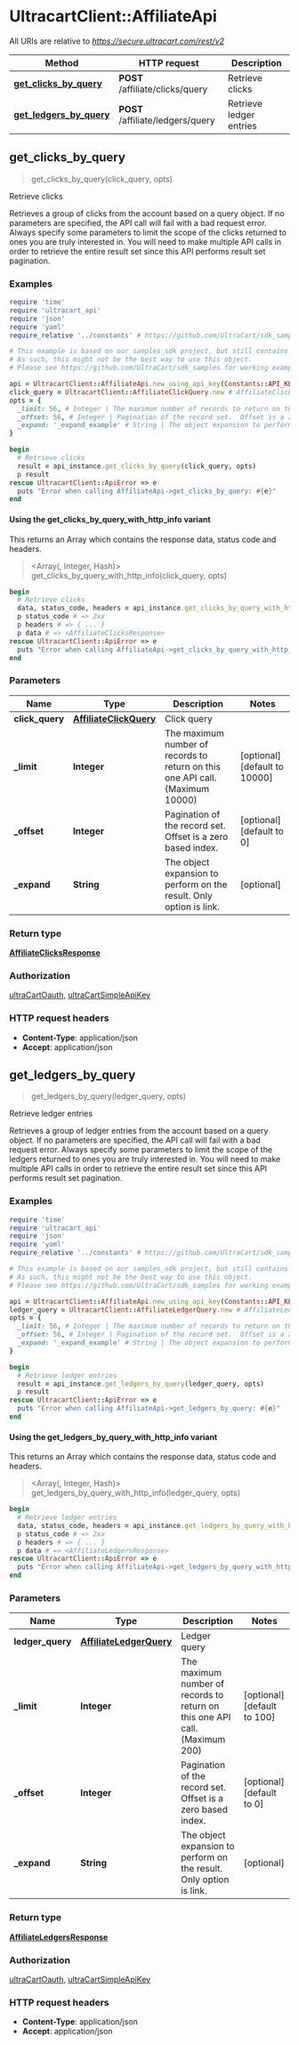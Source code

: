 # UltracartClient::AffiliateApi

All URIs are relative to *https://secure.ultracart.com/rest/v2*

| Method | HTTP request | Description |
| ------ | ------------ | ----------- |
| [**get_clicks_by_query**](AffiliateApi.md#get_clicks_by_query) | **POST** /affiliate/clicks/query | Retrieve clicks |
| [**get_ledgers_by_query**](AffiliateApi.md#get_ledgers_by_query) | **POST** /affiliate/ledgers/query | Retrieve ledger entries |


## get_clicks_by_query

> <AffiliateClicksResponse> get_clicks_by_query(click_query, opts)

Retrieve clicks

Retrieves a group of clicks from the account based on a query object.  If no parameters are specified, the API call will fail with a bad request error.  Always specify some parameters to limit the scope of the clicks returned to ones you are truly interested in.  You will need to make multiple API calls in order to retrieve the entire result set since this API performs result set pagination. 

### Examples

```ruby
require 'time'
require 'ultracart_api'
require 'json'
require 'yaml'
require_relative '../constants' # https://github.com/UltraCart/sdk_samples/blob/master/ruby/constants.rb

# This example is based on our samples_sdk project, but still contains auto-generated content from our sdk generators.
# As such, this might not be the best way to use this object.
# Please see https://github.com/UltraCart/sdk_samples for working examples.

api = UltracartClient::AffiliateApi.new_using_api_key(Constants::API_KEY, Constants::VERIFY_SSL, Constants::DEBUG_MODE)
click_query = UltracartClient::AffiliateClickQuery.new # AffiliateClickQuery | Click query
opts = {
  _limit: 56, # Integer | The maximum number of records to return on this one API call. (Maximum 10000)
  _offset: 56, # Integer | Pagination of the record set.  Offset is a zero based index.
  _expand: '_expand_example' # String | The object expansion to perform on the result.  Only option is link.
}

begin
  # Retrieve clicks
  result = api_instance.get_clicks_by_query(click_query, opts)
  p result
rescue UltracartClient::ApiError => e
  puts "Error when calling AffiliateApi->get_clicks_by_query: #{e}"
end
```

#### Using the get_clicks_by_query_with_http_info variant

This returns an Array which contains the response data, status code and headers.

> <Array(<AffiliateClicksResponse>, Integer, Hash)> get_clicks_by_query_with_http_info(click_query, opts)

```ruby
begin
  # Retrieve clicks
  data, status_code, headers = api_instance.get_clicks_by_query_with_http_info(click_query, opts)
  p status_code # => 2xx
  p headers # => { ... }
  p data # => <AffiliateClicksResponse>
rescue UltracartClient::ApiError => e
  puts "Error when calling AffiliateApi->get_clicks_by_query_with_http_info: #{e}"
end
```

### Parameters

| Name | Type | Description | Notes |
| ---- | ---- | ----------- | ----- |
| **click_query** | [**AffiliateClickQuery**](AffiliateClickQuery.md) | Click query |  |
| **_limit** | **Integer** | The maximum number of records to return on this one API call. (Maximum 10000) | [optional][default to 10000] |
| **_offset** | **Integer** | Pagination of the record set.  Offset is a zero based index. | [optional][default to 0] |
| **_expand** | **String** | The object expansion to perform on the result.  Only option is link. | [optional] |

### Return type

[**AffiliateClicksResponse**](AffiliateClicksResponse.md)

### Authorization

[ultraCartOauth](../README.md#ultraCartOauth), [ultraCartSimpleApiKey](../README.md#ultraCartSimpleApiKey)

### HTTP request headers

- **Content-Type**: application/json
- **Accept**: application/json


## get_ledgers_by_query

> <AffiliateLedgersResponse> get_ledgers_by_query(ledger_query, opts)

Retrieve ledger entries

Retrieves a group of ledger entries from the account based on a query object.  If no parameters are specified, the API call will fail with a bad request error.  Always specify some parameters to limit the scope of the ledgers returned to ones you are truly interested in.  You will need to make multiple API calls in order to retrieve the entire result set since this API performs result set pagination. 

### Examples

```ruby
require 'time'
require 'ultracart_api'
require 'json'
require 'yaml'
require_relative '../constants' # https://github.com/UltraCart/sdk_samples/blob/master/ruby/constants.rb

# This example is based on our samples_sdk project, but still contains auto-generated content from our sdk generators.
# As such, this might not be the best way to use this object.
# Please see https://github.com/UltraCart/sdk_samples for working examples.

api = UltracartClient::AffiliateApi.new_using_api_key(Constants::API_KEY, Constants::VERIFY_SSL, Constants::DEBUG_MODE)
ledger_query = UltracartClient::AffiliateLedgerQuery.new # AffiliateLedgerQuery | Ledger query
opts = {
  _limit: 56, # Integer | The maximum number of records to return on this one API call. (Maximum 200)
  _offset: 56, # Integer | Pagination of the record set.  Offset is a zero based index.
  _expand: '_expand_example' # String | The object expansion to perform on the result.  Only option is link.
}

begin
  # Retrieve ledger entries
  result = api_instance.get_ledgers_by_query(ledger_query, opts)
  p result
rescue UltracartClient::ApiError => e
  puts "Error when calling AffiliateApi->get_ledgers_by_query: #{e}"
end
```

#### Using the get_ledgers_by_query_with_http_info variant

This returns an Array which contains the response data, status code and headers.

> <Array(<AffiliateLedgersResponse>, Integer, Hash)> get_ledgers_by_query_with_http_info(ledger_query, opts)

```ruby
begin
  # Retrieve ledger entries
  data, status_code, headers = api_instance.get_ledgers_by_query_with_http_info(ledger_query, opts)
  p status_code # => 2xx
  p headers # => { ... }
  p data # => <AffiliateLedgersResponse>
rescue UltracartClient::ApiError => e
  puts "Error when calling AffiliateApi->get_ledgers_by_query_with_http_info: #{e}"
end
```

### Parameters

| Name | Type | Description | Notes |
| ---- | ---- | ----------- | ----- |
| **ledger_query** | [**AffiliateLedgerQuery**](AffiliateLedgerQuery.md) | Ledger query |  |
| **_limit** | **Integer** | The maximum number of records to return on this one API call. (Maximum 200) | [optional][default to 100] |
| **_offset** | **Integer** | Pagination of the record set.  Offset is a zero based index. | [optional][default to 0] |
| **_expand** | **String** | The object expansion to perform on the result.  Only option is link. | [optional] |

### Return type

[**AffiliateLedgersResponse**](AffiliateLedgersResponse.md)

### Authorization

[ultraCartOauth](../README.md#ultraCartOauth), [ultraCartSimpleApiKey](../README.md#ultraCartSimpleApiKey)

### HTTP request headers

- **Content-Type**: application/json
- **Accept**: application/json

